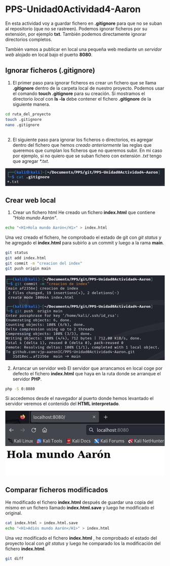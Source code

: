 # PPS-Unidad0Actividad4-Aaron

En esta actividad voy a guardar fichero en **.gitignore** para que no se suban al repositorio (que no se rastreen).
Podemos ignorar ficheros por su extensión, por ejemplo **txt**. También podemos directamente ignorar directorios completos.

También vamos a publicar en local una pequeña web mediante un *servidor web* alojado en local bajo el puerto **8080**.

## Ignorar ficheros (.gitignore)

1. El primer paso para ignorar ficheros es crear un fichero que se llama **.gitignore** dentro de la carpeta local de nuestro proyecto.
Podemos usar el comando **touch .gitignore** para su creación. Si mostramos el directorio *local* con **ls -la** debe contener el fichero **.gitignore** de la siguiente manera.

```bash 
cd ruta_del_proyecto
touch .gitignore
nano .gitignore
 
```

2. El siguiente paso para ignorar los ficheros o directorios, es agregar dentro del fichero que hemos *creado anteriormente* las reglas que queremos que cumplan los ficheros que no queremos subir.
En mi caso por ejemplo, si no quiero que se suban fichero con extensión *.txt* tengo que agregar _*.txt_.

![](images/ignore_txt.png)

## Crear web local

1. Crear un fichero html
He creado un fichero **index.html** que contiene *"Hola mundo Aarón"*.

```bash
echo "<H1>Hola mundo Aarón</H1>" > index.html
```
Una vez creado el fichero, he comprobado el estado de git con *git status* y he agregado el **index.html** para subirlo a un commit y luego a la rama **main**.

```bash
git status
git add index.html
git commit -m "creacion del index"
git push origin main
```
![](images/creacion_index.png)

2. Arrancar un servidor web
El servidor que arrancamos en local coge por defecto el fichero **index.html** que haya en la ruta donde se arranque el servidor **PHP**.

```bash
php -S 0:8080
```

Si accedemos desde el navegador al puerto donde hemos levantado el servidor veremos el contenido del **HTML interpretado**.

![](images/php_index.png)


## Comparar ficheros modificados

He modificado el fichero **index.html** después de guardar una copia del mismo en un fichero llamado **index.html.save** y luego he modificado el original.

```bash
cat index.html > index.html.save
echo "<H1>Adiós mundo Aarón</H1>" > index.html
```

Una vez modificado el fichero **index.html** , he comprobado el estado del proyecto local con *git status* y luego he comparado los la modificación del fichero **index.html**.

```bash
git diff
```



